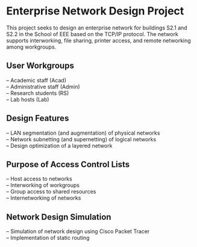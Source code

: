 # Enterprise Network Design Project

This project seeks to design an enterprise network for buildings S2.1 and S2.2 in the School of EEE based on the TCP/IP protocol. The network supports interworking, file sharing, printer
access, and remote networking among workgroups.  

## User Workgroups
– Academic staff (Acad)  
– Administrative staff (Admin)  
– Research students (RS)  
– Lab hosts (Lab)  

## Design Features
– LAN segmentation (and augmentation) of physical networks  
– Network subnetting (and supernetting) of logical networks  
– Design optimization of a layered network  

## Purpose of Access Control Lists
– Host access to networks  
– Interworking of workgroups  
– Group access to shared resources  
– Internetworking of networks  

## Network Design Simulation
– Simulation of network design using Cisco Packet Tracer  
– Implementation of static routing  
